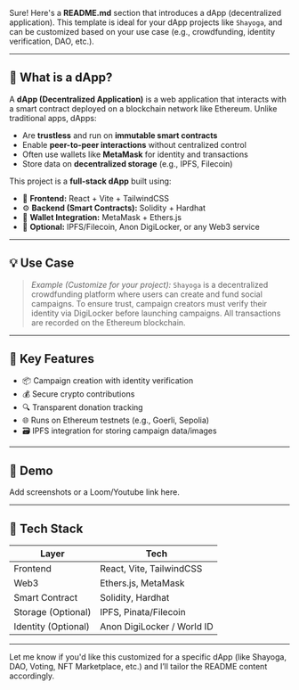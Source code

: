 Sure! Here's a **README.md** section that introduces a dApp (decentralized application). This template is ideal for your dApp projects like `Shayoga`, and can be customized based on your use case (e.g., crowdfunding, identity verification, DAO, etc.).

---

## 🧱 What is a dApp?

A **dApp (Decentralized Application)** is a web application that interacts with a smart contract deployed on a blockchain network like Ethereum. Unlike traditional apps, dApps:

* Are **trustless** and run on **immutable smart contracts**
* Enable **peer-to-peer interactions** without centralized control
* Often use wallets like **MetaMask** for identity and transactions
* Store data on **decentralized storage** (e.g., IPFS, Filecoin)

This project is a **full-stack dApp** built using:

* 🔵 **Frontend:** React + Vite + TailwindCSS
* ⚙️ **Backend (Smart Contracts):** Solidity + Hardhat
* 🦊 **Wallet Integration:** MetaMask + Ethers.js
* 🧾 **Optional:** IPFS/Filecoin, Anon DigiLocker, or any Web3 service

---

## 💡 Use Case

> *Example (Customize for your project):*
> `Shayoga` is a decentralized crowdfunding platform where users can create and fund social campaigns. To ensure trust, campaign creators must verify their identity via DigiLocker before launching campaigns. All transactions are recorded on the Ethereum blockchain.

---

## 🔗 Key Features

* 📦 Campaign creation with identity verification
* 💰 Secure crypto contributions
* 🔍 Transparent donation tracking
* 🌐 Runs on Ethereum testnets (e.g., Goerli, Sepolia)
* 🗃️ IPFS integration for storing campaign data/images

---

## 📸 Demo

Add screenshots or a Loom/Youtube link here.

---

## 🚀 Tech Stack

| Layer               | Tech                       |
| ------------------- | -------------------------- |
| Frontend            | React, Vite, TailwindCSS   |
| Web3                | Ethers.js, MetaMask        |
| Smart Contract      | Solidity, Hardhat          |
| Storage (Optional)  | IPFS, Pinata/Filecoin      |
| Identity (Optional) | Anon DigiLocker / World ID |

---

Let me know if you'd like this customized for a specific dApp (like Shayoga, DAO, Voting, NFT Marketplace, etc.) and I’ll tailor the README content accordingly.
